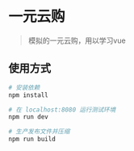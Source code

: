 # 一元云购

> 模拟的一元云购，用以学习vue

## 使用方式
``` bash
# 安装依赖
npm install

# 在 localhost:8080 运行测试环境
npm run dev

# 生产发布文件并压缩
npm run build
```
